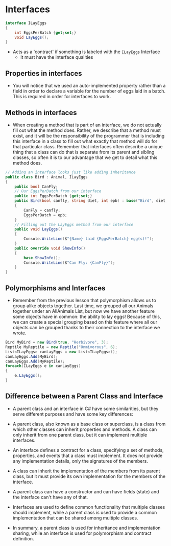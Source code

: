 # Interfaces
```csharp
interface ILayEggs
{
    int EggsPerBatch {get;set;}
    void LayEggs();
}
```
- Acts as a 'contract' if something is labeled with the ``ILayEggs`` Interface 
    - It must have the interface qualities

## Properties in interfaces
- You will notice that we used an auto-implemented property rather than a field in order to declare a variable for the number of eggs laid in a batch. This is required in order for interfaces to work.

## Methods in interfaces
- When creating a method that is part of an interface, we do not actually fill out what the method does. Rather, we describe that a method must exist, and it will be the responsibility of the programmer that is including this interface in a class to fill out what exactly that method will do for that particular class. Remember that interfaces often describe a unique thing that a class can do that is separate from its parent and sibling classes, so often it is to our advantage that we get to detail what this method does.


```csharp
// Adding an interface looks just like adding inheritance
public class Bird : Animal, ILayEggs
{
    public bool CanFly;
    // Our EggsPerBatch from our interface
    public int EggsPerBatch {get;set;}
    public Bird(bool canfly, string diet, int epb) : base("Bird", diet, true)
    {
        CanFly = canfly;
        EggsPerBatch = epb;
    }
    // Filling out the LayEggs method from our interface
    public void LayEggs()
    {
        Console.WriteLine($"{Name} laid {EggsPerBatch} egg(s)!");
    }
    public override void ShowInfo()
    {
        base.ShowInfo();
        Console.WriteLine($"Can Fly: {CanFly}");
    }
}
```

## Polymorphisms and Interfaces
- Remember from the previous lesson that polymorphism allows us to group alike objects together. Last time, we grouped all our Animals together under an AllAnimals List, but now we have another feature some objects have in common: the ability to lay eggs! Because of this, we can create a special grouping based on this feature where all our objects can be grouped thanks to their connection to the interface we wrote.
```csharp
Bird MyBird = new Bird(true, "Herbivore", 3);
Reptile MyReptile = new Reptile("Onmivorous", 6);
List<ILayEggs> canLayEggs = new List<ILayEggs>();
canLayEggs.Add(MyBird);
canLayEggs.Add(MyReptile);
foreach(ILayEggs e in canLayEggs)
{
    e.LayEggs();
}
```

## Difference between a Parent Class and Interface
- A parent class and an interface in C# have some similarities, but they serve different purposes and have some key differences:

- A parent class, also known as a base class or superclass, is a class from which other classes can inherit properties and methods. A class can only inherit from one parent class, but it can implement multiple interfaces.
- An interface defines a contract for a class, specifying a set of methods, properties, and events that a class must implement. It does not provide any implementation details, only the signatures of the members.
- A class can inherit the implementation of the members from its parent class, but it must provide its own implementation for the members of the interface.
- A parent class can have a constructor and can have fields (state) and the interface can't have any of that.
- Interfaces are used to define common functionality that multiple classes should implement, while a parent class is used to provide a common implementation that can be shared among multiple classes.
- In summary, a parent class is used for inheritance and implementation sharing, while an interface is used for polymorphism and contract definition.